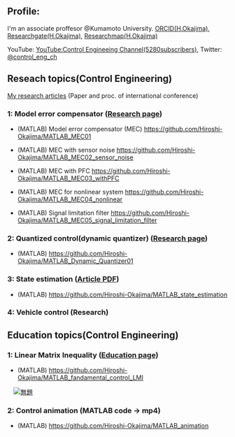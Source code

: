 
## Profile:

I'm an associate proffesor @Kumamoto University. [ORCID(H.Okajima)](https://orcid.org/0000-0001-7621-7482), [Researchgate(H.Okajima)](https://www.researchgate.net/profile/Hiroshi-Okajima), [Researchmap(H.Okajima)](https://researchmap.jp/read0203288?lang=en)

YouTube: [YouTube:Control Engineeing Channel(5280subscribers)](https://www.youtube.com/c/ControlEngineeringChannel/videos), Twitter: [@control_eng_ch](https://twitter.com/control_eng_ch)

## Reseach topics(Control Engineering) 

[My research articles](https://sites.google.com/view/hiroshi-okajima/profile/research-achievements) (Paper and proc. of international conference)

### 1: Model error compensator ([Research page](https://sites.google.com/view/hiroshi-okajima/model-error-compensator))

  - (MATLAB) Model error compensator (MEC) https://github.com/Hiroshi-Okajima/MATLAB_MEC01
  
  - (MATLAB) MEC with sensor noise https://github.com/Hiroshi-Okajima/MATLAB_MEC02_sensor_noise
  
  - (MATLAB) MEC with PFC https://github.com/Hiroshi-Okajima/MATLAB_MEC03_withPFC
  
  - (MATLAB) MEC for nonlinear system https://github.com/Hiroshi-Okajima/MATLAB_MEC04_nonlinear
  
  - (MATLAB) Signal limitation filter https://github.com/Hiroshi-Okajima/MATLAB_MEC05_signal_limitation_filter

### 2: Quantized control(dynamic quantizer) ([Research page](https://sites.google.com/view/hiroshi-okajima/dynamic-quantizer))

  - (MATLAB) https://github.com/Hiroshi-Okajima/MATLAB_Dynamic_Quantizer01

### 3: State estimation ([Article PDF](https://www.tandfonline.com/doi/full/10.1080/18824889.2021.1985702))

  - (MATLAB) https://github.com/Hiroshi-Okajima/MATLAB_state_estimation 

### 4: Vehicle control (Research)

## Education topics(Control Engineering)

### 1: Linear Matrix Inequality ([Education page](https://sites.google.com/view/hiroshi-okajima/linear-matrix-inequality))

  - (MATLAB) https://github.com/Hiroshi-Okajima/MATLAB_fandamental_control_LMI

　[![無題](https://user-images.githubusercontent.com/112537733/188101141-f86dee2e-ba6a-41c3-b223-e12b2da5aef6.png)](https://youtu.be/QfXJ01dIpL0)

### 2: Control animation (MATLAB code -> mp4)

  - (MATLAB) https://github.com/Hiroshi-Okajima/MATLAB_animation

